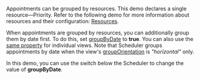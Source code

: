 Appointments can be grouped by resources. This demo declares a single resource&mdash;Priority. Refer to the following demo for more information about resources and their configuration: [Resources](/Demos/WidgetsGallery/Demo/Scheduler/Resources/).

When appointments are grouped by resources, you can additionally group them by date first. To do this, set [groupByDate](/Documentation/ApiReference/UI_Components/dxScheduler/Configuration/#groupByDate) to **true**. You can also use the [same property](/Documentation/ApiReference/UI_Components/dxScheduler/Configuration/views/#groupByDate) for individual views. Note that Scheduler groups appointments by date when the view's [groupOrientation](/Documentation/ApiReference/UI_Components/dxScheduler/Configuration/views/#groupOrientation) is *"horizontal"* only.

In this demo, you can use the switch below the Scheduler to change the value of **groupByDate**.
